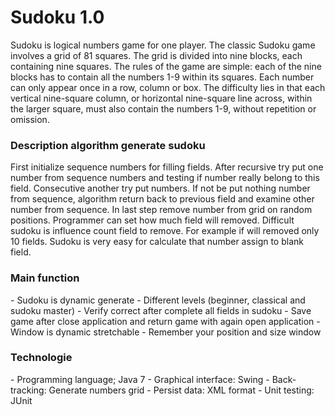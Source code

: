 <h1> Sudoku 1.0 </H1>
Sudoku is logical numbers game for one player. 
The classic Sudoku game involves a grid of 81 squares. The grid is divided into nine blocks, 
each containing nine squares. The rules of the game are simple: each of the nine blocks has to
contain all the numbers 1-9 within its squares. Each number can only appear once in a row, column
or box. The difficulty lies in that each vertical nine-square column, or horizontal nine-square 
line across, within the larger square, must also contain the numbers 1-9, without repetition or omission.

<H3> Description algorithm generate sudoku</H3>
 First initialize sequence numbers for filling fields.
 After recursive try put one number from sequence numbers and
 testing if number really belong to this field. Consecutive another 
 try put numbers. If not be put nothing number from sequence, algorithm
 return back to previous field and examine other number from sequence.
 In last step remove number from grid on random positions. Programmer can 
 set how much field will removed. Difficult sudoku is influence count field to remove.
 For example if will removed only 10 fields. Sudoku is very 
 easy for calculate that number assign to blank field.

<H3>Main function</H3>
- Sudoku is dynamic generate
- Different levels (beginner, classical and sudoku master)
- Verify correct after complete all fields in sudoku 
- Save game after close application and return game with again open application
- Window is dynamic stretchable
- Remember your position and size window

<H3>Technologie</H3>
- Programming language; Java 7
- Graphical interface: Swing
- Back-tracking: Generate numbers grid
- Persist data: XML format
- Unit testing: JUnit
